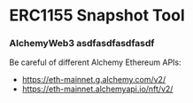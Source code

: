 # ERC1155 Snapshot Tool
### AlchemyWeb3 asdfasdfasdfasdf

Be careful of different Alchemy Ethereum APIs:
- https://eth-mainnet.g.alchemy.com/v2/
- https://eth-mainnet.alchemyapi.io/nft/v2/